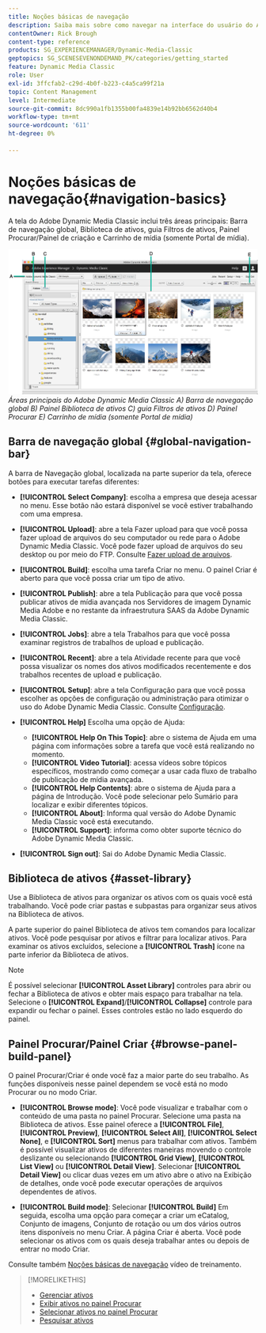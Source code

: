 ```yaml
---
title: Noções básicas de navegação
description: Saiba mais sobre como navegar na interface do usuário do Adobe Dynamic Media Classic.
contentOwner: Rick Brough
content-type: reference
products: SG_EXPERIENCEMANAGER/Dynamic-Media-Classic
geptopics: SG_SCENESEVENONDEMAND_PK/categories/getting_started
feature: Dynamic Media Classic
role: User
exl-id: 3ffcfab2-c29d-4b0f-b223-c4a5ca99f21a
topic: Content Management
level: Intermediate
source-git-commit: 8dc990a1fb1355b00fa4839e14b92bb6562d40b4
workflow-type: tm+mt
source-wordcount: '611'
ht-degree: 0%

---
```


# Noções básicas de navegação{#navigation-basics}

A tela do Adobe Dynamic Media Classic inclui três áreas principais: Barra de navegação global, Biblioteca de ativos, guia Filtros de ativos, Painel Procurar/Painel de criação e Carrinho de mídia (somente Portal de mídia).

![Noções básicas de navegação](/help/using/assets/gs_navigation_basics_popup_popup.png)
*Áreas principais do Adobe Dynamic Media Classic*
*A) Barra de navegação global B) Painel Biblioteca de ativos C) guia Filtros de ativos D) Painel Procurar E) Carrinho de mídia (somente Portal de mídia)*

## Barra de navegação global {#global-navigation-bar}

A barra de Navegação global, localizada na parte superior da tela, oferece botões para executar tarefas diferentes:

* **[!UICONTROL Select Company]**: escolha a empresa que deseja acessar no menu. Esse botão não estará disponível se você estiver trabalhando com uma empresa.

* **[!UICONTROL Upload]**: abre a tela Fazer upload para que você possa fazer upload de arquivos do seu computador ou rede para o Adobe Dynamic Media Classic. Você pode fazer upload de arquivos do seu desktop ou por meio do FTP. Consulte [Fazer upload de arquivos](/help/using/uploading-files.md).

* **[!UICONTROL Build]**: escolha uma tarefa Criar no menu. O painel Criar é aberto para que você possa criar um tipo de ativo.

* **[!UICONTROL Publish]**: abre a tela Publicação para que você possa publicar ativos de mídia avançada nos Servidores de imagem Dynamic Media Adobe e no restante da infraestrutura SAAS da Adobe Dynamic Media Classic.

* **[!UICONTROL Jobs]**: abre a tela Trabalhos para que você possa examinar registros de trabalhos de upload e publicação.

* **[!UICONTROL Recent]**: abre a tela Atividade recente para que você possa visualizar os nomes dos ativos modificados recentemente e dos trabalhos recentes de upload e publicação.

* **[!UICONTROL Setup]**: abre a tela Configuração para que você possa escolher as opções de configuração ou administração para otimizar o uso do Adobe Dynamic Media Classic. Consulte [Configuração](/help/using/setup-basics.md).

* **[!UICONTROL Help]** Escolha uma opção de Ajuda:

   * **[!UICONTROL Help On This Topic]**: abre o sistema de Ajuda em uma página com informações sobre a tarefa que você está realizando no momento.
   * **[!UICONTROL Video Tutorial]**: acessa vídeos sobre tópicos específicos, mostrando como começar a usar cada fluxo de trabalho de publicação de mídia avançada.
   * **[!UICONTROL Help Contents]**: abre o sistema de Ajuda para a página de Introdução. Você pode selecionar pelo Sumário para localizar e exibir diferentes tópicos.
   * **[!UICONTROL About]**: Informa qual versão do Adobe Dynamic Media Classic você está executando.
   * **[!UICONTROL Support]**: informa como obter suporte técnico do Adobe Dynamic Media Classic.

* **[!UICONTROL Sign out]**: Sai do Adobe Dynamic Media Classic.

## Biblioteca de ativos {#asset-library}

Use a Biblioteca de ativos para organizar os ativos com os quais você está trabalhando. Você pode criar pastas e subpastas para organizar seus ativos na Biblioteca de ativos.

A parte superior do painel Biblioteca de ativos tem comandos para localizar ativos. Você pode pesquisar por ativos e filtrar para localizar ativos. Para examinar os ativos excluídos, selecione a **[!UICONTROL Trash]** ícone na parte inferior da Biblioteca de ativos.

>[!NOTE]
>
>É possível selecionar **[!UICONTROL Asset Library]** controles para abrir ou fechar a Biblioteca de ativos e obter mais espaço para trabalhar na tela. Selecione o **[!UICONTROL Expand]**/**[!UICONTROL Collapse]** controle para expandir ou fechar o painel. Esses controles estão no lado esquerdo do painel.

## Painel Procurar/Painel Criar {#browse-panel-build-panel}

O painel Procurar/Criar é onde você faz a maior parte do seu trabalho. As funções disponíveis nesse painel dependem se você está no modo Procurar ou no modo Criar.

* **[!UICONTROL Browse mode]**: Você pode visualizar e trabalhar com o conteúdo de uma pasta no painel Procurar. Selecione uma pasta na Biblioteca de ativos. Esse painel oferece a **[!UICONTROL File]**, **[!UICONTROL Preview]**, **[!UICONTROL Select All]**, **[!UICONTROL Select None]**, e **[!UICONTROL Sort]** menus para trabalhar com ativos. Também é possível visualizar ativos de diferentes maneiras movendo o controle deslizante ou selecionando **[!UICONTROL Grid View]**, **[!UICONTROL List View]** ou **[!UICONTROL Detail View]**. Selecionar **[!UICONTROL Detail View]** ou clicar duas vezes em um ativo abre o ativo na Exibição de detalhes, onde você pode executar operações de arquivos dependentes de ativos.

* **[!UICONTROL Build mode]**: Selecionar **[!UICONTROL Build]** Em seguida, escolha uma opção para começar a criar um eCatalog, Conjunto de imagens, Conjunto de rotação ou um dos vários outros itens disponíveis no menu Criar. A página Criar é aberta. Você pode selecionar os ativos com os quais deseja trabalhar antes ou depois de entrar no modo Criar.

Consulte também [Noções básicas de navegação](https://s7d5.scene7.com/s7viewers/html5/VideoViewer.html?videoserverurl=https://s7d5.scene7.com/is/content/&amp;emailurl=https://s7d5.scene7.com/s7/emailFriend&amp;serverUrl=https://s7d5.scene7.com/is/image/&amp;config=Scene7SharedAssets/Universal_HTML5_Video&amp;contenturl=https://s7d5.scene7.com/skins/&amp;asset=S7tutorials/571_Navigation%20Basics_converted%20renamed_Getting%20Started-AVS) vídeo de treinamento.

>[!MORELIKETHIS]
>
>* [Gerenciar ativos](about-managing-assets.md)
>* [Exibir ativos no painel Procurar](viewing-assets-browse-panel.md#viewing_assets_in_the_browse_panel)
>* [Selecionar ativos no painel Procurar](selecting-assets-browse-panel.md#selecting_assets_in_the_browse_panel)
>* [Pesquisar ativos](searching-assets.md#searching_assets)
